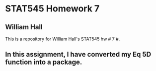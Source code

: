 # STAT545 Homework 7
## William Hall

This is a repository for William Hall's STAT545 hw # 7 #.

## In this assignment, I have converted my Eq 5D function into a package.


